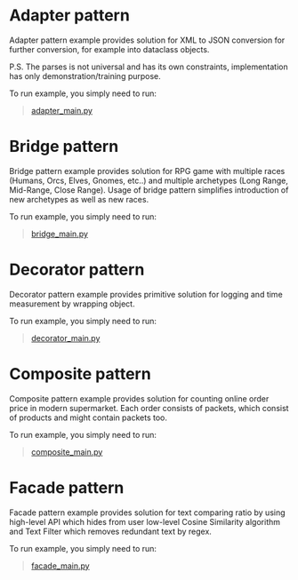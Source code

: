 # Adapter pattern

Adapter pattern example provides solution for XML to JSON conversion for further conversion, for example into dataclass objects.

P.S. The parses is not universal and has its own constraints, implementation has only demonstration/training purpose.

To run example, you simply need to run:

> [adapter_main.py](adapter/adapter_main.py)

# Bridge pattern

Bridge pattern example provides solution for RPG game with multiple races (Humans, Orcs, Elves, Gnomes, etc..) and multiple archetypes (Long Range, Mid-Range, Close Range). Usage of bridge pattern simplifies introduction of new archetypes as well as new races.

To run example, you simply need to run:

> [bridge_main.py](bridge/bridge_main.py)

# Decorator pattern

Decorator pattern example provides primitive solution for logging and time measurement by wrapping object.

To run example, you simply need to run:

> [decorator_main.py](decorator/decorator_main.py)

# Composite pattern

Composite pattern example provides solution for counting online order price in modern supermarket. Each order consists of packets, which consist of products and might contain packets too.

To run example, you simply need to run:

> [composite_main.py](composite/composite_main.py)

# Facade pattern

Facade pattern example provides solution for text comparing ratio by using high-level API which hides from user low-level Cosine Similarity algorithm and Text Filter which removes redundant text by regex.

To run example, you simply need to run:

> [facade_main.py](facade/facade_main.py)
